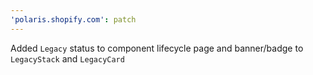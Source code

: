 ```yaml
---
'polaris.shopify.com': patch
---
```


Added `Legacy` status to component lifecycle page and banner/badge to `LegacyStack` and `LegacyCard`
